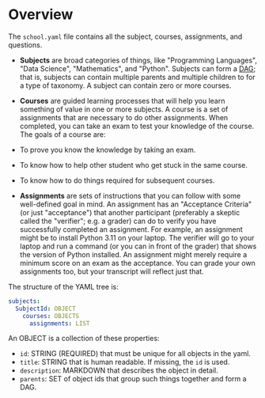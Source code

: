 # Overview

The `school.yaml` file contains all the subject, courses, assignments, and questions.

* **Subjects** are broad categories of things, like "Programming Languages", "Data Science", "Mathematics", and "Python". Subjects can form a [DAG](https://en.wikipedia.org/wiki/Directed_acyclic_graph); that is, subjects can contain multiple parents and multiple children to for a type of taxonomy. A subject can contain zero or more courses.

* **Courses** are guided learning processes that will help you learn something of value in one or more subjects. A course is a set of assignments that are necessary to do other assignments. When completed, you can take an exam to test your knowledge of the course. The goals of a course are:
* To prove you know the knowledge by taking an exam.
* To know how to help other student who get stuck in the same course.
* To know how to do things required for subsequent courses.

* **Assignments** are sets of instructions that you can follow with some well-defined goal in mind. An assignment has an "Acceptance Criteria" (or just "acceptance") that another participant (preferably a skeptic called the "verifier"; e.g. a grader) can do to verify you have successfully completed an assignment. For example, an assignment might be to install Python 3.11 on your laptop. The verifier will go to your laptop and run a command (or you can in front of the grader) that shows the version of Python installed. An assignment might merely require a minimum score on an exam as the acceptance. You can grade your own assignments too, but your transcript will reflect just that.

The structure of the YAML tree is:
```yaml
subjects:
  SubjectId: OBJECT
    courses: OBJECTS
      assignments: LIST
```

An OBJECT is a collection of these properties:
* `id`: STRING (REQUIRED) that must be unique for all objects in the yaml.
* `title`: STRING that is human readable. If missing, the `id` is used.
* `description`: MARKDOWN that describes the object in detail.
* `parents`: SET of object ids that group such things together and form a DAG.


